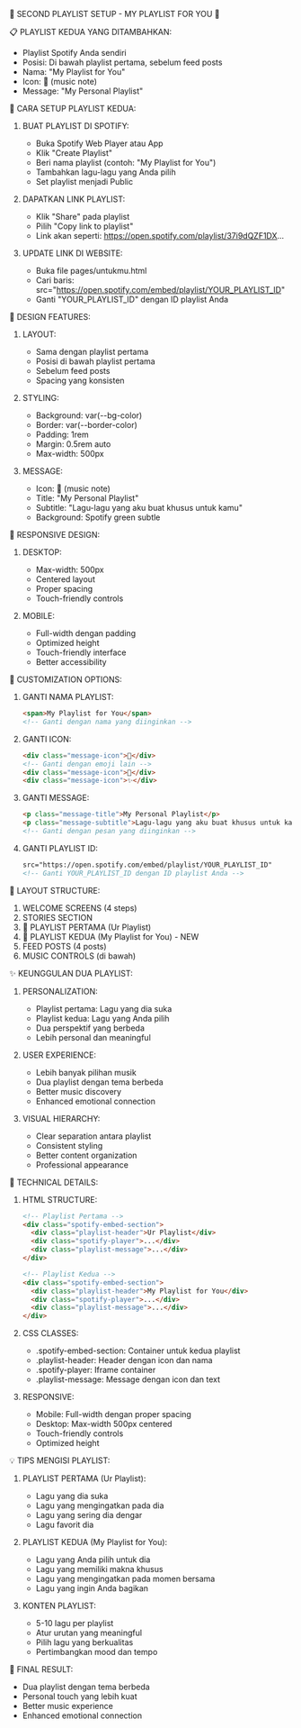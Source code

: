 🎵 SECOND PLAYLIST SETUP - MY PLAYLIST FOR YOU 🎵

📋 PLAYLIST KEDUA YANG DITAMBAHKAN:
- Playlist Spotify Anda sendiri
- Posisi: Di bawah playlist pertama, sebelum feed posts
- Nama: "My Playlist for You"
- Icon: 🎵 (music note)
- Message: "My Personal Playlist"

🔧 CARA SETUP PLAYLIST KEDUA:

1. BUAT PLAYLIST DI SPOTIFY:
   - Buka Spotify Web Player atau App
   - Klik "Create Playlist"
   - Beri nama playlist (contoh: "My Playlist for You")
   - Tambahkan lagu-lagu yang Anda pilih
   - Set playlist menjadi Public

2. DAPATKAN LINK PLAYLIST:
   - Klik "Share" pada playlist
   - Pilih "Copy link to playlist"
   - Link akan seperti: https://open.spotify.com/playlist/37i9dQZF1DX...

3. UPDATE LINK DI WEBSITE:
   - Buka file pages/untukmu.html
   - Cari baris: src="https://open.spotify.com/embed/playlist/YOUR_PLAYLIST_ID"
   - Ganti "YOUR_PLAYLIST_ID" dengan ID playlist Anda

🎨 DESIGN FEATURES:

1. LAYOUT:
   - Sama dengan playlist pertama
   - Posisi di bawah playlist pertama
   - Sebelum feed posts
   - Spacing yang konsisten

2. STYLING:
   - Background: var(--bg-color)
   - Border: var(--border-color)
   - Padding: 1rem
   - Margin: 0.5rem auto
   - Max-width: 500px

3. MESSAGE:
   - Icon: 🎵 (music note)
   - Title: "My Personal Playlist"
   - Subtitle: "Lagu-lagu yang aku buat khusus untuk kamu"
   - Background: Spotify green subtle

📱 RESPONSIVE DESIGN:

1. DESKTOP:
   - Max-width: 500px
   - Centered layout
   - Proper spacing
   - Touch-friendly controls

2. MOBILE:
   - Full-width dengan padding
   - Optimized height
   - Touch-friendly interface
   - Better accessibility

🔧 CUSTOMIZATION OPTIONS:

1. GANTI NAMA PLAYLIST:
   ```html
   <span>My Playlist for You</span>
   <!-- Ganti dengan nama yang diinginkan -->
   ```

2. GANTI ICON:
   ```html
   <div class="message-icon">🎵</div>
   <!-- Ganti dengan emoji lain -->
   <div class="message-icon">💖</div>
   <div class="message-icon">✨</div>
   ```

3. GANTI MESSAGE:
   ```html
   <p class="message-title">My Personal Playlist</p>
   <p class="message-subtitle">Lagu-lagu yang aku buat khusus untuk kamu</p>
   <!-- Ganti dengan pesan yang diinginkan -->
   ```

4. GANTI PLAYLIST ID:
   ```html
   src="https://open.spotify.com/embed/playlist/YOUR_PLAYLIST_ID"
   <!-- Ganti YOUR_PLAYLIST_ID dengan ID playlist Anda -->
   ```

🎯 LAYOUT STRUCTURE:

1. WELCOME SCREENS (4 steps)
2. STORIES SECTION
3. 🎵 PLAYLIST PERTAMA (Ur Playlist)
4. 🎵 PLAYLIST KEDUA (My Playlist for You) - NEW
5. FEED POSTS (4 posts)
6. MUSIC CONTROLS (di bawah)

✨ KEUNGGULAN DUA PLAYLIST:

1. PERSONALIZATION:
   - Playlist pertama: Lagu yang dia suka
   - Playlist kedua: Lagu yang Anda pilih
   - Dua perspektif yang berbeda
   - Lebih personal dan meaningful

2. USER EXPERIENCE:
   - Lebih banyak pilihan musik
   - Dua playlist dengan tema berbeda
   - Better music discovery
   - Enhanced emotional connection

3. VISUAL HIERARCHY:
   - Clear separation antara playlist
   - Consistent styling
   - Better content organization
   - Professional appearance

🔧 TECHNICAL DETAILS:

1. HTML STRUCTURE:
   ```html
   <!-- Playlist Pertama -->
   <div class="spotify-embed-section">
     <div class="playlist-header">Ur Playlist</div>
     <div class="spotify-player">...</div>
     <div class="playlist-message">...</div>
   </div>

   <!-- Playlist Kedua -->
   <div class="spotify-embed-section">
     <div class="playlist-header">My Playlist for You</div>
     <div class="spotify-player">...</div>
     <div class="playlist-message">...</div>
   </div>
   ```

2. CSS CLASSES:
   - .spotify-embed-section: Container untuk kedua playlist
   - .playlist-header: Header dengan icon dan nama
   - .spotify-player: Iframe container
   - .playlist-message: Message dengan icon dan text

3. RESPONSIVE:
   - Mobile: Full-width dengan proper spacing
   - Desktop: Max-width 500px centered
   - Touch-friendly controls
   - Optimized height

💡 TIPS MENGISI PLAYLIST:

1. PLAYLIST PERTAMA (Ur Playlist):
   - Lagu yang dia suka
   - Lagu yang mengingatkan pada dia
   - Lagu yang sering dia dengar
   - Lagu favorit dia

2. PLAYLIST KEDUA (My Playlist for You):
   - Lagu yang Anda pilih untuk dia
   - Lagu yang memiliki makna khusus
   - Lagu yang mengingatkan pada momen bersama
   - Lagu yang ingin Anda bagikan

3. KONTEN PLAYLIST:
   - 5-10 lagu per playlist
   - Atur urutan yang meaningful
   - Pilih lagu yang berkualitas
   - Pertimbangkan mood dan tempo

🎵 FINAL RESULT:
- Dua playlist dengan tema berbeda
- Personal touch yang lebih kuat
- Better music experience
- Enhanced emotional connection
